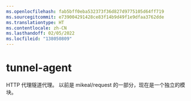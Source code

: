```yaml
---
ms.openlocfilehash: fab5bff0eba532373f36d827d9775105d64ff719
ms.sourcegitcommit: e739004291428ce83f14b9d49f1e9dfaa3762dde
ms.translationtype: HT
ms.contentlocale: zh-CN
ms.lasthandoff: 02/05/2022
ms.locfileid: "138050809"
---
```

<a name="tunnel-agent"></a>tunnel-agent
============

HTTP 代理隧道代理。 以前是 mikeal/request 的一部分，现在是一个独立的模块。
